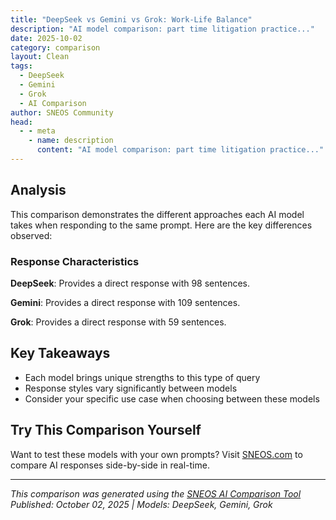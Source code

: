 ```yaml
---
title: "DeepSeek vs Gemini vs Grok: Work-Life Balance"
description: "AI model comparison: part time litigation practice..."
date: 2025-10-02
category: comparison
layout: Clean
tags:
  - DeepSeek
  - Gemini
  - Grok
  - AI Comparison
author: SNEOS Community
head:
  - - meta
    - name: description
      content: "AI model comparison: part time litigation practice..."
---
```


<ChatComparison
  title="DeepSeek vs Gemini vs Grok: Work-Life Balance"
  prompt="part time litigation practice"
  :responses='{
    "DeepSeek": "Of course. A part-time litigation practice is a well-established and viable path for many lawyers. It offers flexibility and the ability to balance legal work with other life priorities, such as family, another career, or personal pursuits.\n\nHowever, it\u0027s crucial to understand that \u0022part-time\u0022 in litigation does not mean \u0022low-stakes\u0022 or \u0022low-stress.\u0022 The core demands of the profession remain. Success requires a deliberate strategy.\n\nHere is a comprehensive guide to establishing and running a successful part-time litigation practice.\n\n### The \u0022Why\u0022: Common Models for Part-Time Litigation\n\nPeople choose this path for various reasons:\n\n1.  **The Parent/Caregiver:** Prioritizing family responsibilities while maintaining a legal career.\n2.  **The \u0022Portfolio Career\u0022 Lawyer:** Combining litigation with other legal work (e.g., transactional, compliance, mediation) or non-legal work.\n3.  **The Semi-Retired Litigator:** Scaling back from a full-time firm but not ready to fully retire.\n4.  **The Specialized Consultant:** Focusing on a specific, high-value niche like appellate work or serving as a \u0022litigation consultant\u0022 to other attorneys on discrete issues (e.g., complex motions, expert witnesses).\n5.  **The Entrepreneur:** Building a practice slowly and intentionally.\n\n---\n\n### The Core Challenges \u0026 How to Overcome Them\n\n#### 1. The Tyranny of the Court Calendar\nThis is the biggest hurdle. Courts don\u0027t operate on a part-time schedule. Hearings, trials, and deadlines are inflexible.\n\n*   **Solution:**\n    *   **Niche Selection:** Choose areas of law with more predictable or controllable schedules. **Appellate practice** is ideal, as deadlines are long and oral arguments are scheduled far in advance. Other good options include **administrative law, immigration court, or certain types of arbitration.**\n    *   **Strategic Scheduling:** When possible, request hearing dates in advance that fit your availability. Build relationships with clerks and opposing counsel to be accommodating when you need to reschedule (and return the favor).\n    *   **Coverage Network:** Develop a formal or informal \u0022co-counsel\u0022 relationship with another part-time or small-firm litigator. You cover for each other for unexpected conflicts. This is essential.\n\n#### 2. Client Expectations and Marketing\nClients with significant legal problems may be wary of a part-time lawyer. They want someone who is fully available.\n\n*   **Solution:**\n    *   **Transparent Communication:** Be upfront about your practice model from the first consultation. Frame it as a strength: \u0022I run a focused practice, which allows me to give dedicated, personalized attention to a select number of cases.\u0022\n    *   **Set Clear Boundaries:** Define your \u0022office hours\u0022 for client calls and communicate response times (e.g., \u0022I typically return calls within 24 hours\u0022).\n    *   **Leverage Technology:** Use a professional email, a practice management system (like Clio or MyCase), and a virtual phone line to appear seamless and organized.\n    *   **Market a Niche:** Don\u0027t market yourself as a general litigator. Be \u0022the\u0022 go-to lawyer for a specific, narrow problem (e.g., \u0022I represent small businesses in breach of contract disputes under $100,000\u0022).\n\n#### 3. Case Load Management\nTaking on too many cases, or the wrong kind of case, can quickly overwhelm a part-time schedule.\n\n*   **Solution:**\n    *   **Be Ruthlessly Selective:** Only take cases you know you can handle within your time constraints. Turn down cases that are too complex, have an imminent trial date, or involve clients with unreasonable availability demands.\n    *   **Use Flat Fees or Limited Scope Representation:** Instead of taking a case from start to finish, offer \u0022unbundled\u0022 or \u0022limited scope\u0022 services.\n        *   Drafting pleadings and motions.\n        *   Providing litigation strategy consulting.\n        *   Taking a single deposition.\n        *   Handling a specific mediation.\n    *   **Outsource:** Hire virtual or contract lawyers for discrete, time-consuming tasks like legal research, drafting discovery responses, or cite-checking briefs.\n\n#### 4. Professional Isolation and Skill Maintenance\nLitigation skills are perishable. Without the daily environment of a firm, you can fall behind.\n\n*   **Solution:**\n    *   **Network Actively:** Stay involved with local bar associations, attend CLEs, and have lunch with other lawyers.\n    *   **Co-Counsel:** Intentionally bring in another lawyer on larger cases. This shares the risk, workload, and provides camaraderie.\n    *   **Continue Education:** You must stay current on procedural and substantive law changes. Schedule time for reading case law and attending CLEs as a non-negotiable part of your work week.\n\n---\n\n### Practical Steps to Get Started\n\n1.  **Define Your Practice:** What specific services will you offer? To whom? (e.g., \u0022Appellate services for other attorneys in employment law cases\u0022).\n2.  **Create a Business Plan:** Outline your financial needs, marketing strategy, target income, and overhead.\n3.  **Set Up Your Office:**\n    *   **Home Office vs. Co-working Space:** A professional space for client meetings is a must.\n    *   **Technology:** Invest in reliable hardware, secure cloud storage, legal research access (Fastcase is often a bar association benefit), and practice management software.\n    *   **Malpractice Insurance:** This is non-negotiable. Shop for a policy that fits your practice size.\n4.  **Build Your Safety Net:** Establish your co-counsel/coverage network *before* you need it.\n5.  **Launch and Market:**\n    *   Get listed on Avvo, LinkedIn, and your state bar directory.\n    *   Network with lawyers who might refer you \u0022overflow\u0022 or specialized work.\n    *   Consider a clean, professional website that clearly explains your niche and approach.\n\n### The Financial Reality\n\n*   **Income will be variable and likely lower** than a full-time litigator at a firm, especially at first.\n*   **Overhead can be kept very low** if you work from home and use technology wisely.\n*   **Billing Structure:** You can bill hourly, but flat fees for specific projects or limited scope representation are often easier to manage and more predictable for both you and the client.\n\n### Is a Part-Time Litigation Practice Right for You?\n\n**It can be a great fit if you are:**\n*   Highly disciplined and organized.\n*   An excellent communicator who can set boundaries.\n*   Comfortable with uncertainty and business development.\n*   Able to say \u0022no\u0022 to cases that don\u0027t fit your model.\n\n**It is likely a poor fit if you:**\n*   Thrive on the constant adrenaline of a courtroom.\n*   Want to handle high-stakes, bet-the-company trials.\n*   Struggle with self-motivation or time management.\n*   Are uncomfortable with the financial instability of running a business.\n\nIn summary, a part-time litigation practice is absolutely achievable, but it requires a strategic, disciplined, and niche-focused approach. It\u0027s not about working less hard, but about working more intelligently on the right kinds of cases.",
    "Gemini": "Okay, let\u0027s break down what\u0027s involved in building a part-time litigation practice. Here\u0027s a comprehensive overview, covering considerations, strategies, and resources:\n\n**I.  Is Part-Time Litigation Right for You?**\n\n*   **Pros:**\n\n    *   **Flexibility:** This is the biggest draw. You control your hours and schedule.\n    *   **Supplement Income:** It can provide a second income stream or bridge a career transition.\n    *   **Stay Active in the Law:** Keep your skills sharp and your network engaged if you\u0027re semi-retired, raising a family, or pursuing other interests.\n    *   **Lower Overhead:** Compared to a full-time practice, your expenses are significantly reduced (rent, staff, etc.).\n    *   **Control Over Caseload:** You choose the types of cases you want to handle and the amount of work you take on.\n    *   **Reduced Stress (Potentially):**  While litigation is inherently stressful, managing your own time can reduce overall pressure.\n\n*   **Cons:**\n\n    *   **Income Instability:** Income can be unpredictable, especially when starting out.\n    *   **Time Management Challenges:**  Balancing part-time practice with other commitments requires discipline.\n    *   **Isolation:** Working alone can be isolating.  You miss out on the camaraderie of a larger firm.\n    *   **Marketing and Business Development:** You are responsible for all aspects of client acquisition.\n    *   **Administrative Burden:** You handle everything from billing to filing, unless you outsource.\n    *   **Ethical Considerations:** Must be vigilant in identifying conflicts of interest when operating part-time, particularly where other work is performed.\n\n**II.  Essential Considerations Before Starting**\n\n*   **Ethical Rules and Conflicts of Interest:**\n    *   **Duty of Loyalty and Confidentiality:**  These duties apply regardless of whether you are full or part-time.\n    *   **Disclosure to Clients:**  Be upfront with potential clients about your part-time status and availability.\n    *   **Conflicts Checks:**  Conduct thorough conflict checks, considering your previous employment, other business ventures, and family relationships.\n    *   **Malpractice Insurance:**  Crucial.  Ensure your policy covers the type of litigation you\u0027ll be handling and your part-time status.\n    *   **State Bar Rules:**  Understand the specific rules regarding solo practice, advertising, and client trust accounts in your jurisdiction.\n\n*   **Financial Planning:**\n    *   **Savings:**  Have a financial cushion to cover living expenses during the initial ramp-up period.\n    *   **Budget:**  Create a detailed budget that includes both personal and business expenses.\n    *   **Pricing Strategy:**  Determine your hourly rate or alternative fee arrangements (e.g., contingency fees, flat fees).  Research what other attorneys in your area charge for similar services.\n    *   **Accounting System:**  Set up a system for tracking income and expenses.  Consider using accounting software like QuickBooks Self-Employed or Xero.\n    *   **Taxes:**  Understand your tax obligations as a self-employed individual (estimated taxes, self-employment tax).\n\n*   **Business Structure:**\n    *   **Sole Proprietorship:**  Simple to set up, but offers no personal liability protection.\n    *   **Limited Liability Company (LLC):**  Provides some personal liability protection.\n    *   **Professional Corporation (PC):**  Required in some states for attorneys.  Offers liability protection but may have more complex tax requirements.\n\n*   **Location and Workspace:**\n    *   **Home Office:**  Cost-effective but may not be suitable for client meetings.  Ensure it\u0027s professional and private.\n    *   **Co-working Space:**  Provides a professional environment and networking opportunities.\n    *   **Virtual Office:**  Offers a business address, phone answering services, and access to meeting rooms on an as-needed basis.\n\n*   **Technology:**\n    *   **Computer and Software:**  Reliable computer, word processing software (Microsoft Word), legal research tools (Westlaw, LexisNexis), case management software (Clio, MyCase), billing software, and secure document storage (cloud-based).\n    *   **Phone System:**  Professional phone service (e.g., VoIP).\n    *   **Scanner and Printer:**  Essential for document management.\n    *   **Secure Communication:**  Use encrypted email and file sharing services to protect client confidentiality.\n\n**III.  Building Your Part-Time Litigation Practice**\n\n*   **Define Your Niche:**\n\n    *   **Area of Law:**  Choose an area of litigation where you have expertise and interest (e.g., personal injury, contract disputes, employment law, family law, real estate litigation).  Focusing on a specific niche will make your marketing efforts more effective.\n    *   **Client Type:**  Consider the type of clients you want to work with (e.g., individuals, small businesses, corporations).\n\n*   **Marketing and Client Acquisition:**\n\n    *   **Website:**  Essential.  Create a professional website that showcases your experience, expertise, and contact information.\n    *   **Online Directory Listings:**  Claim your profiles on legal directories like Avvo, FindLaw, Martindale-Hubbell, and Justia.\n    *   **Networking:**  Attend bar association events, legal conferences, and other industry gatherings.\n    *   **Referrals:**  Ask colleagues, former employers, and friends for referrals.\n    *   **Social Media:**  Use LinkedIn to connect with other professionals and share legal insights.  Consider other platforms like Facebook and Twitter, but use them strategically and professionally.\n    *   **Content Marketing:**  Write blog posts, articles, or create videos on legal topics related to your niche.  This can help you attract potential clients through search engines.\n    *   **Paid Advertising:**  Consider online advertising (Google Ads, social media ads) to reach a wider audience.\n    *   **Pro Bono Work:**  Volunteering your services can help you build your reputation and gain experience.\n\n*   **Client Management:**\n\n    *   **Clear Communication:**  Respond promptly to client inquiries and keep them informed about the progress of their cases.\n    *   **Written Agreements:**  Use clear and comprehensive engagement agreements that outline the scope of your services, fees, and payment terms.\n    *   **Organization:**  Maintain well-organized case files and track deadlines meticulously.\n    *   **Client Relationship Management (CRM) Software:** Can be extremely helpful.\n\n*   **Legal Skills and Resources:**\n\n    *   **Continuing Legal Education (CLE):**  Stay up-to-date on the latest legal developments in your area of practice.\n    *   **Mentorship:**  Seek guidance from experienced litigators.\n    *   **Legal Research Tools:**  Invest in reliable legal research tools (Westlaw, LexisNexis).\n    *   **Forms and Templates:**  Develop a library of legal forms and templates to streamline your work.\n    *   **Local Court Rules and Procedures:**  Familiarize yourself with the rules of procedure in the courts where you will be practicing.\n\n**IV. Specific Things to Consider for Litigation**\n\n*   **Court Appearances:**  Part-time practice may require careful scheduling to accommodate court appearances, depositions, and other litigation-related events.  Consider if you have schedule flexibility to accommodate this.\n*   **Discovery:**  Discovery can be time-consuming. Be realistic about your capacity to handle document review, depositions, and interrogatories.\n*   **Trial Preparation:**  Trial preparation is extremely demanding.  Assess whether you can devote the necessary time and resources to prepare for and conduct trials effectively.\n*   **Outsourcing:**  Consider outsourcing tasks such as legal research, document review, and brief writing to freelance attorneys or paralegals.\n*   **Networking with Other Litigators:** Building relationships with other litigators can be helpful for referrals, co-counseling opportunities, and mentorship.\n\n**V.  Overcoming Challenges**\n\n*   **Building Credibility:**  Focus on building a strong online presence, obtaining client testimonials, and showcasing your successes.\n*   **Managing Time Effectively:**  Prioritize tasks, set realistic deadlines, and avoid procrastination.\n*   **Maintaining Work-Life Balance:**  Set boundaries between work and personal life to avoid burnout.\n*   **Staying Motivated:**  Remember why you chose to start a part-time practice and celebrate your accomplishments.\n\n**VI.  Key Resources:**\n\n*   **American Bar Association (ABA):**  Provides resources for solo and small firm practitioners.\n*   **Your State Bar Association:**  Offers CLE programs, ethics guidance, and practice management resources.\n*   **Local Bar Associations:**  Provide networking opportunities and access to mentors.\n*   **Legal Blogs and Publications:**  Stay informed about legal trends and developments.\n*   **Practice Management Software Vendors:**  Clio, MyCase, PracticePanther, etc.\n\n**VII. Sample Part-Time Litigation Practice Areas:**\n*   **Contract Disputes:** Suing for breach of contract or defending such suits.\n*   **Debt Collection:** Represents businesses or individuals in recovering debts.\n*   **Small Claims Court Matters:** handles cases in the specific monetary range of the small claims court.\n*   **Landlord-Tenant Disputes:** represent landlords or tenants in eviction and other related cases.\n\n**Important Final Thoughts:**\n\n*   **Start Small:** Begin with a limited number of clients and gradually increase your workload as you gain experience and confidence.\n*   **Be Patient:** Building a successful part-time litigation practice takes time and effort. Don\u0027t get discouraged if you don\u0027t see results immediately.\n*   **Seek Advice:** Talk to other attorneys who have successfully built part-time practices.  Learn from their experiences and avoid common mistakes.\n*   **Continuously Evaluate:** Regularly assess your business model and make adjustments as needed.\n\nBy carefully considering these factors and implementing a well-thought-out plan, you can create a rewarding and successful part-time litigation practice that aligns with your personal and professional goals. Good luck!\n",
    "Grok": "A part-time litigation practice refers to a legal practice where an attorney or law firm engages in litigation work on a less than full-time basis. Litigation involves representing clients in legal disputes, typically in court, through processes like filing lawsuits, defending cases, negotiating settlements, and advocating during trials. Operating a part-time litigation practice can be a flexible arrangement for lawyers who may have other commitments, such as another job, personal responsibilities, or a desire for work-life balance. Below is an overview of what this entails and how to approach it:\n\n### 1. **What is a Part-Time Litigation Practice?**\n   - **Scope**: Focuses on handling lawsuits, disputes, or legal proceedings, but with limited hours or caseload compared to a full-time practice.\n   - **Clients**: May cater to individuals, small businesses, or organizations with specific legal needs that don\u0027t require constant attention.\n   - **Workload**: Lawyers may take on fewer cases, work specific hours, or limit their practice to certain types of litigation (e.g., family law, contract disputes, personal injury).\n   - **Flexibility**: Often allows attorneys to balance other professional or personal pursuits while still practicing law.\n\n### 2. **Benefits of a Part-Time Litigation Practice**\n   - **Work-Life Balance**: Provides more time for family, hobbies, or other interests.\n   - **Lower Overhead**: Reduced caseloads may mean lower office costs or the ability to work from home.\n   - **Specialization**: Allows focus on specific areas of litigation without the pressure of a full-time docket.\n   - **Diverse Opportunities**: Can combine with other roles, such as teaching, consulting, or freelance legal work.\n\n### 3. **Challenges of a Part-Time Litigation Practice**\n   - **Time Management**: Litigation often involves unpredictable schedules, court deadlines, and emergencies, which can conflict with a part-time commitment.\n   - **Client Expectations**: Clients may expect full-time attention to their cases, which can be difficult to manage.\n   - **Income Variability**: Fewer cases or hours may lead to inconsistent income compared to full-time practice.\n   - **Professional Development**: Limited exposure to cases might hinder skill development or networking opportunities.\n   - **Ethical Obligations**: Lawyers must still meet ethical and professional standards, including competence and timely communication, even with a reduced schedule.\n\n### 4. **Steps to Start or Maintain a Part-Time Litigation Practice**\n   - **Assess Feasibility**: Evaluate whether your area of litigation (e.g., civil, criminal, family law) allows for part-time work. Some cases require urgent attention, making part-time practice more challenging.\n   - **Set Clear Boundaries**: Define working hours, availability, and the number/type of cases you can handle. Communicate these limits to clients upfront.\n   - **Leverage Technology**: Use case management software, virtual meeting tools, and e-filing systems to streamline work and maximize efficiency.\n   - **Build a Support Network**: Partner with other attorneys for referrals, co-counseling, or coverage during times you\u2019re unavailable.\n   - **Market Strategically**: Focus on a niche area of litigation where part-time work is feasible (e.g., small claims, mediation, or specific industries). Use online platforms, local networking, or bar associations to find clients.\n   - **Maintain Compliance**: Ensure you meet all continuing legal education (CLE) requirements, malpractice insurance needs, and bar association obligations.\n   - **Outsource or Delegate**: Consider hiring paralegals, virtual assistants, or contract attorneys to handle routine tasks, allowing you to focus on core litigation work.\n\n### 5. **Ideal Candidates for Part-Time Litigation Practice**\n   - **Experienced Attorneys**: Those with established reputations and client bases who can afford to scale back.\n   - **New Parents or Caregivers**: Lawyers seeking flexibility to balance family responsibilities.\n   - **Semi-Retired Lawyers**: Professionals winding down their careers but still wanting to stay active in the field.\n   - **Lawyers with Side Hustles**: Those pursuing other ventures (e.g., teaching, writing, or consulting) alongside law.\n\n### 6. **Types of Litigation Suitable for Part-Time Practice**\n   - **Small Claims or Limited Scope Representation**: Cases that don\u2019t require extensive time commitments.\n   - **Mediation/Arbitration**: Alternative dispute resolution often involves shorter, predictable engagements.\n   - **Contract Disputes**: Many can be resolved through negotiation or limited court appearances.\n   - **Consulting Roles**: Providing litigation advice or second opinions without taking on full cases.\n\n### 7. **Financial Considerations**\n   - **Billing Structure**: Consider flat fees, limited scope retainers, or hourly billing to ensure predictable income.\n   - **Cost Management**: Keep overhead low by working remotely or sharing office space.\n   - **Malpractice Insurance**: Maintain coverage even with a reduced caseload, as litigation carries inherent risks.\n\n### 8. **Ethical and Professional Responsibilities**\n   - Ensure you can competently handle cases within your part-time schedule.\n   - Avoid taking on more work than you can manage, as this could violate ethical duties to clients.\n   - Be transparent with clients about your availability and scope of representation.\n\nIf you\u0027re considering starting or transitioning to a part-time litigation practice, it\u2019s helpful to consult with mentors, peers, or bar association resources to understand the practical and ethical implications. Would you like more specific advice on a particular aspect, such as marketing, case selection, or balancing part-time litigation with another job?"
  }'
  published-date="01:13"
/>

## Analysis

This comparison demonstrates the different approaches each AI model takes when responding to the same prompt. Here are the key differences observed:

### Response Characteristics

**DeepSeek**: Provides a direct response with 98 sentences. 

**Gemini**: Provides a direct response with 109 sentences. 

**Grok**: Provides a direct response with 59 sentences. 

## Key Takeaways

- Each model brings unique strengths to this type of query
- Response styles vary significantly between models
- Consider your specific use case when choosing between these models

## Try This Comparison Yourself

Want to test these models with your own prompts? Visit [SNEOS.com](https://sneos.com) to compare AI responses side-by-side in real-time.

---

*This comparison was generated using the [SNEOS AI Comparison Tool](https://sneos.com)*
*Published: October 02, 2025 | Models: DeepSeek, Gemini, Grok*
